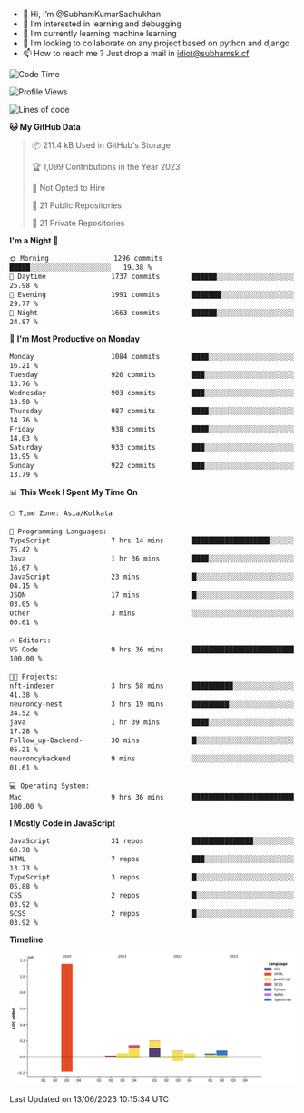 - 👋 Hi, I’m @SubhamKumarSadhukhan
- 👀 I’m interested in learning and debugging
- 🌱 I’m currently learning machine learning
- 💞️ I’m looking to collaborate on any project based on python and django
- 📫 How to reach me ?
      Just drop a mail in idiot@subhamsk.cf

<!---
SubhamKumarSadhukhan/SubhamKumarSadhukhan is a ✨ special ✨ repository because its `README.md` (this file) appears on your GitHub profile.
You can click the Preview link to take a look at your changes.
--->


<!--START_SECTION:waka-->
![Code Time](http://img.shields.io/badge/Code%20Time-1%2C225%20hrs%2038%20mins-blue)

![Profile Views](http://img.shields.io/badge/Profile%20Views-4-blue)

![Lines of code](https://img.shields.io/badge/From%20Hello%20World%20I%27ve%20Written-1.8%20million%20lines%20of%20code-blue)

**🐱 My GitHub Data** 

> 📦 211.4 kB Used in GitHub's Storage 
 > 
> 🏆 1,099 Contributions in the Year 2023
 > 
> 🚫 Not Opted to Hire
 > 
> 📜 21 Public Repositories 
 > 
> 🔑 21 Private Repositories 
 > 
**I'm a Night 🦉** 

```text
🌞 Morning                1296 commits        █████░░░░░░░░░░░░░░░░░░░░   19.38 % 
🌆 Daytime                1737 commits        ██████░░░░░░░░░░░░░░░░░░░   25.98 % 
🌃 Evening                1991 commits        ███████░░░░░░░░░░░░░░░░░░   29.77 % 
🌙 Night                  1663 commits        ██████░░░░░░░░░░░░░░░░░░░   24.87 % 
```
📅 **I'm Most Productive on Monday** 

```text
Monday                   1084 commits        ████░░░░░░░░░░░░░░░░░░░░░   16.21 % 
Tuesday                  920 commits         ███░░░░░░░░░░░░░░░░░░░░░░   13.76 % 
Wednesday                903 commits         ███░░░░░░░░░░░░░░░░░░░░░░   13.50 % 
Thursday                 987 commits         ████░░░░░░░░░░░░░░░░░░░░░   14.76 % 
Friday                   938 commits         ████░░░░░░░░░░░░░░░░░░░░░   14.03 % 
Saturday                 933 commits         ███░░░░░░░░░░░░░░░░░░░░░░   13.95 % 
Sunday                   922 commits         ███░░░░░░░░░░░░░░░░░░░░░░   13.79 % 
```


📊 **This Week I Spent My Time On** 

```text
🕑︎ Time Zone: Asia/Kolkata

💬 Programming Languages: 
TypeScript               7 hrs 14 mins       ███████████████████░░░░░░   75.42 % 
Java                     1 hr 36 mins        ████░░░░░░░░░░░░░░░░░░░░░   16.67 % 
JavaScript               23 mins             █░░░░░░░░░░░░░░░░░░░░░░░░   04.15 % 
JSON                     17 mins             █░░░░░░░░░░░░░░░░░░░░░░░░   03.05 % 
Other                    3 mins              ░░░░░░░░░░░░░░░░░░░░░░░░░   00.61 % 

🔥 Editors: 
VS Code                  9 hrs 36 mins       █████████████████████████   100.00 % 

🐱‍💻 Projects: 
nft-indexer              3 hrs 58 mins       ██████████░░░░░░░░░░░░░░░   41.38 % 
neuroncy-nest            3 hrs 19 mins       █████████░░░░░░░░░░░░░░░░   34.52 % 
java                     1 hr 39 mins        ████░░░░░░░░░░░░░░░░░░░░░   17.28 % 
Follow_up-Backend-       30 mins             █░░░░░░░░░░░░░░░░░░░░░░░░   05.21 % 
neuroncybackend          9 mins              ░░░░░░░░░░░░░░░░░░░░░░░░░   01.61 % 

💻 Operating System: 
Mac                      9 hrs 36 mins       █████████████████████████   100.00 % 
```

**I Mostly Code in JavaScript** 

```text
JavaScript               31 repos            ███████████████░░░░░░░░░░   60.78 % 
HTML                     7 repos             ███░░░░░░░░░░░░░░░░░░░░░░   13.73 % 
TypeScript               3 repos             █░░░░░░░░░░░░░░░░░░░░░░░░   05.88 % 
CSS                      2 repos             █░░░░░░░░░░░░░░░░░░░░░░░░   03.92 % 
SCSS                     2 repos             █░░░░░░░░░░░░░░░░░░░░░░░░   03.92 % 
```



**Timeline**

![Lines of Code chart](https://raw.githubusercontent.com/SubhamKumarSadhukhan/SubhamKumarSadhukhan/main/assets/bar_graph.png)


 Last Updated on 13/06/2023 10:15:34 UTC
<!--END_SECTION:waka-->
